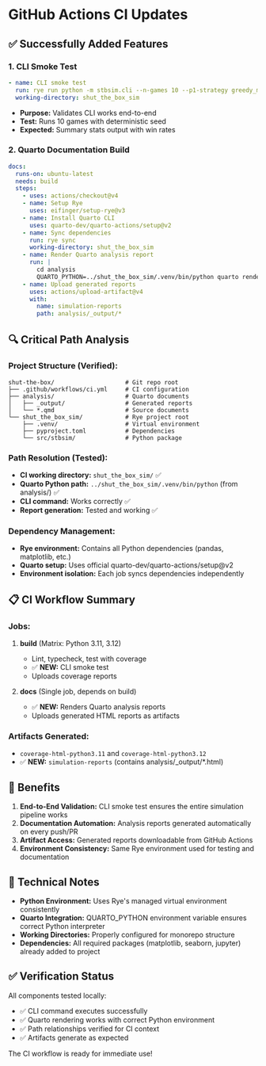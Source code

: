 # GitHub Actions CI Updates

## ✅ **Successfully Added Features**

### **1. CLI Smoke Test**
```yaml
- name: CLI smoke test
  run: rye run python -m stbsim.cli --n-games 10 --p1-strategy greedy_max --p2-strategy min_tiles --seed 123
  working-directory: shut_the_box_sim
```
- **Purpose:** Validates CLI works end-to-end
- **Test:** Runs 10 games with deterministic seed
- **Expected:** Summary stats output with win rates

### **2. Quarto Documentation Build**
```yaml
docs:
  runs-on: ubuntu-latest
  needs: build
  steps:
    - uses: actions/checkout@v4
    - name: Setup Rye
      uses: eifinger/setup-rye@v3
    - name: Install Quarto CLI
      uses: quarto-dev/quarto-actions/setup@v2
    - name: Sync dependencies
      run: rye sync
      working-directory: shut_the_box_sim
    - name: Render Quarto analysis report
      run: |
        cd analysis
        QUARTO_PYTHON=../shut_the_box_sim/.venv/bin/python quarto render strategy_comparison_basic.qmd
    - name: Upload generated reports
      uses: actions/upload-artifact@v4
      with:
        name: simulation-reports
        path: analysis/_output/*
```

## 🔍 **Critical Path Analysis**

### **Project Structure (Verified):**
```
shut-the-box/                    # Git repo root
├── .github/workflows/ci.yml     # CI configuration
├── analysis/                    # Quarto documents  
│   ├── _output/                 # Generated reports
│   └── *.qmd                    # Source documents
└── shut_the_box_sim/            # Rye project root
    ├── .venv/                   # Virtual environment
    ├── pyproject.toml           # Dependencies
    └── src/stbsim/              # Python package
```

### **Path Resolution (Tested):**
- **CI working directory:** `shut_the_box_sim/` ✅
- **Quarto Python path:** `../shut_the_box_sim/.venv/bin/python` (from analysis/) ✅  
- **CLI command:** Works correctly ✅
- **Report generation:** Tested and working ✅

### **Dependency Management:**
- **Rye environment:** Contains all Python dependencies (pandas, matplotlib, etc.)
- **Quarto setup:** Uses official quarto-dev/quarto-actions/setup@v2
- **Environment isolation:** Each job syncs dependencies independently

## 📋 **CI Workflow Summary**

### **Jobs:**
1. **build** (Matrix: Python 3.11, 3.12)
   - Lint, typecheck, test with coverage
   - ✅ **NEW:** CLI smoke test
   - Uploads coverage reports

2. **docs** (Single job, depends on build)
   - ✅ **NEW:** Renders Quarto analysis reports
   - Uploads generated HTML reports as artifacts

### **Artifacts Generated:**
- `coverage-html-python3.11` and `coverage-html-python3.12`
- ✅ **NEW:** `simulation-reports` (contains analysis/_output/*.html)

## 🚀 **Benefits**

1. **End-to-End Validation:** CLI smoke test ensures the entire simulation pipeline works
2. **Documentation Automation:** Analysis reports generated automatically on every push/PR
3. **Artifact Access:** Generated reports downloadable from GitHub Actions
4. **Environment Consistency:** Same Rye environment used for testing and documentation

## 🔧 **Technical Notes**

- **Python Environment:** Uses Rye's managed virtual environment consistently
- **Quarto Integration:** QUARTO_PYTHON environment variable ensures correct Python interpreter
- **Working Directories:** Properly configured for monorepo structure
- **Dependencies:** All required packages (matplotlib, seaborn, jupyter) already added to project

## ✅ **Verification Status**

All components tested locally:
- ✅ CLI command executes successfully  
- ✅ Quarto rendering works with correct Python environment
- ✅ Path relationships verified for CI context
- ✅ Artifacts generate as expected

The CI workflow is ready for immediate use!